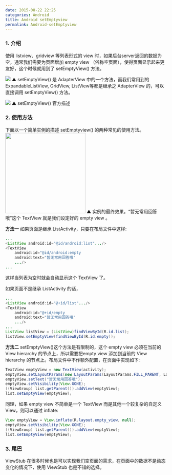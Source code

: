 ```yaml
---
date: 2015-08-22 22:25
categories: Android
title: Android setEmptyview
permalink: Android-setEmptyview
---
```


### 1. 介绍
使用 listview、gridview 等列表形式的 view 时，如果后台server返回的数据为空，通常我们需要为页面增加 empty view （俗称空页面），使得页面显示起来更友好，这个时候就用到了 setEmptyView() 方法。

![](http://ww2.sinaimg.cn/mw690/62ed8609jw1evbrvuo1swj21bu0getbn.jpg)
▲ setEmptyView() 是 AdapterView 中的一个方法，而我们常用到的ExpandableListView, GridView, ListView等都是继承之 AdapterView 的，可以直接调用 setEmptyView() 方法。

![](http://ww1.sinaimg.cn/mw690/62ed8609jw1evbrvv8pg2j20u603gmxh.jpg)
▲ setEmptyView() 官方描述

### 2. 使用方法
下面以一个简单实例的描述 setEmptyview() 的两种常见的使用方法。
<img src="http://ww3.sinaimg.cn/mw690/62ed8609jw1evbs5rbzblj20lc0zk751.jpg" width="250" />
▲ 实例的最终效果。“暂无常用回答哦”这个 TextView 就是我们设定好的 empty view 。

**方法一**
如果页面是继承 ListActivity，只要在布局文件中这样:
```java
...
<ListView android:id="@id/android:list".../> 
<TextView 
    android:id="@id/android:empty 
    android:text="暂无常用回答哦"
    .../>
...
```
这样当列表为空时就会自动显示这个 TextView 了。

如果页面不是继承 ListActivity 的话，
```java
...
<ListView android:id="@+id/list".../> 
<TextView 
    android:id="@+id/empty 
    android:text="暂无常用回答哦"
    .../>
...
ListView listView = (ListView)findViewById(R.id.list);
listView.setEmptyView(findViewById(R.id.empty));
```

**方法二**
setEmptyView()这个方法是有限制的，这个 empty view 必须在当前的 View hierarchy 的节点上，所以需要把empty view 添加到当前的 View hierarchy 的节点上。布局文件中不作额外配置，在页面中实现如下:
```java
TextView emptyView = new TextView(activity);
emptyView.setLayoutParams(new LayoutParams(LayoutParams.FILL_PARENT, LayoutParams.FILL_PARENT));
emptyView.setText("暂无常用回答哦");
emptyView.setVisibility(View.GONE);
((ViewGroup) list.getParent()).addView(emptyView);
list.setEmptyView(emptyView);
```
同理，如果 empty view 不简单是一个 TextView 而是其他一个较复杂的自定义 View，则可以通过 inflate:
```java
View emptyView = View.inflate(R.layout.empty_view, null);
emptyView.setVisibility(View.GONE);
((ViewGroup) list.getParent()).addView(emptyView);
list.setEmptyView(emptyView);
```

### 3. 尾巴
ViewStub 在很多时候也是可以实现我们空页面的需求，在页面中的数据不是动态变化的情况下，使用 ViewStub 也是不错的选择。